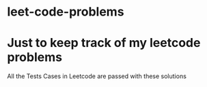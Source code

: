 # leet-code-problems
# Just to keep track of my leetcode problems
All the Tests Cases in Leetcode are passed with these solutions
